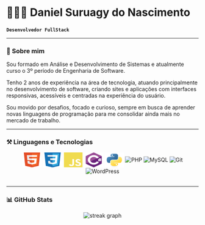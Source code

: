 # 👨🏻‍💻 Daniel Suruagy do Nascimento
**`Desenvolvedor FullStack`**

---
### 🚀 Sobre mim

Sou formado em Análise e Desenvolvimento de Sistemas e atualmente curso o 3º período de Engenharia de Software.

Tenho 2 anos de experiência na área de tecnologia, atuando principalmente no desenvolvimento de software, criando sites e aplicações com interfaces responsivas, acessíveis e centradas na experiência do usuário.

Sou movido por desafios, focado e curioso, sempre em busca de aprender novas linguagens de programação para me consolidar ainda mais no mercado de trabalho.

---
### ⚒️ Linguagens e Tecnologias
<div align="center" style="display: inline_block">
  <img align="center" alt="HTML" height="40" width="50" src="https://raw.githubusercontent.com/devicons/devicon/master/icons/html5/html5-original.svg">
  <img align="center" alt="CSS" height="40" width="50" src="https://raw.githubusercontent.com/devicons/devicon/master/icons/css3/css3-original.svg">
  <img align="center" alt="Javasricpt" height="40" width="50" src="https://raw.githubusercontent.com/devicons/devicon/master/icons/javascript/javascript-plain.svg">
  <img align="center" alt="Csharp" height="40" width="50" src="https://raw.githubusercontent.com/devicons/devicon/master/icons/csharp/csharp-original.svg">
  <img align="center" alt="Python" height="40" width="50" src="https://raw.githubusercontent.com/devicons/devicon/master/icons/python/python-original.svg">
  <img align="center" alt="PHP" height="40" width="50" src="https://cdn.jsdelivr.net/gh/devicons/devicon@latest/icons/php/php-original.svg">
  <img align="center" alt="MySQL" height="45" width="50" src="https://cdn.jsdelivr.net/gh/devicons/devicon@latest/icons/mysql/mysql-original.svg" />
  <img align="center" alt="Git" height="40" width="50" src="https://cdn.jsdelivr.net/gh/devicons/devicon@latest/icons/git/git-original.svg"/>
  <img align="center" alt="WordPress" height="40" width="50" color="white" src="https://skillicons.dev/icons?i=wordpress">
</div>
<br/>

---
### 📊 GitHub Stats
<div align="center">
  <img src="https://streak-stats.demolab.com?user=danielsuruagy&locale=pt-br&mode=daily&theme=vue-dark&hide_border=true&border_radius=5&order=3" height="220" alt="streak graph"  />
</div>
